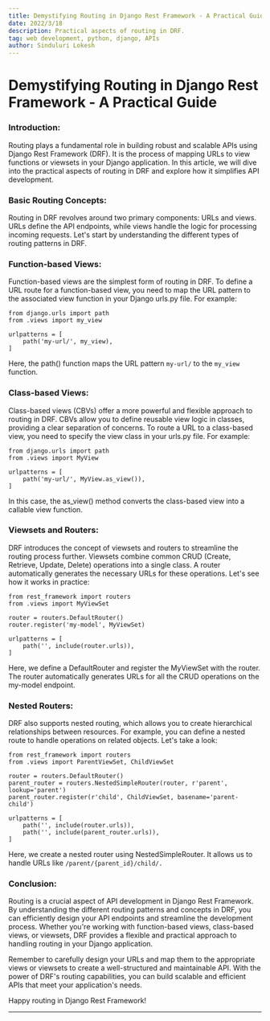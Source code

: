 ```yaml
---
title: Demystifying Routing in Django Rest Framework - A Practical Guide
date: 2022/3/18
description: Practical aspects of routing in DRF.
tag: web development, python, django, APIs
author: Sinduluri Lokesh
---
```


# Demystifying Routing in Django Rest Framework - A Practical Guide

### Introduction:
Routing plays a fundamental role in building robust and scalable APIs using Django Rest Framework (DRF). It is the process of mapping URLs to view functions or viewsets in your Django application. In this article, we will dive into the practical aspects of routing in DRF and explore how it simplifies API development.

### Basic Routing Concepts:
Routing in DRF revolves around two primary components: URLs and views. URLs define the API endpoints, while views handle the logic for processing incoming requests. Let's start by understanding the different types of routing patterns in DRF.

### Function-based Views:
Function-based views are the simplest form of routing in DRF. To define a URL route for a function-based view, you need to map the URL pattern to the associated view function in your Django urls.py file. For example:
```
from django.urls import path
from .views import my_view

urlpatterns = [
    path('my-url/', my_view),
]

```

Here, the path() function maps the URL pattern `my-url/` to the `my_view` function.

### Class-based Views:
Class-based views (CBVs) offer a more powerful and flexible approach to routing in DRF. CBVs allow you to define reusable view logic in classes, providing a clear separation of concerns. To route a URL to a class-based view, you need to specify the view class in your urls.py file. For example:
```
from django.urls import path
from .views import MyView

urlpatterns = [
    path('my-url/', MyView.as_view()),
]

```

In this case, the as_view() method converts the class-based view into a callable view function.

### Viewsets and Routers:
DRF introduces the concept of viewsets and routers to streamline the routing process further. Viewsets combine common CRUD (Create, Retrieve, Update, Delete) operations into a single class. A router automatically generates the necessary URLs for these operations. Let's see how it works in practice:
```
from rest_framework import routers
from .views import MyViewSet

router = routers.DefaultRouter()
router.register('my-model', MyViewSet)

urlpatterns = [
    path('', include(router.urls)),
]
```

Here, we define a DefaultRouter and register the MyViewSet with the router. The router automatically generates URLs for all the CRUD operations on the my-model endpoint.

### Nested Routers:
DRF also supports nested routing, which allows you to create hierarchical relationships between resources. For example, you can define a nested route to handle operations on related objects. Let's take a look:

```
from rest_framework import routers
from .views import ParentViewSet, ChildViewSet

router = routers.DefaultRouter()
parent_router = routers.NestedSimpleRouter(router, r'parent', lookup='parent')
parent_router.register(r'child', ChildViewSet, basename='parent-child')

urlpatterns = [
    path('', include(router.urls)),
    path('', include(parent_router.urls)),
]
```

Here, we create a nested router using NestedSimpleRouter. It allows us to handle URLs like ` /parent/{parent_id}/child/. `

### Conclusion:
Routing is a crucial aspect of API development in Django Rest Framework. By understanding the different routing patterns and concepts in DRF, you can efficiently design your API endpoints and streamline the development process. Whether you're working with function-based views, class-based views, or viewsets, DRF provides a flexible and practical approach to handling routing in your Django application.

Remember to carefully design your URLs and map them to the appropriate views or viewsets to create a well-structured and maintainable API. With the power of DRF's routing capabilities, you can build scalable and efficient APIs that meet your application's needs.

Happy routing in Django Rest Framework!

---
